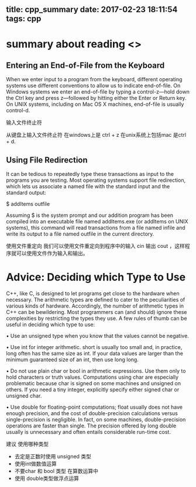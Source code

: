 title: cpp_summary
date: 2017-02-23 18:11:54
tags: cpp
---
# summary about reading <<cpp primer>>

## Entering an End-of-File from the Keyboard

When we enter input to a program from the keyboard, different operating systems use different conventions to allow us to indicate end-of-file. On Windows systems we enter an end-of-file by typing a control-z—hold down the Ctrl key and press z—followed by hitting either the Enter or Return key. On UNIX systems, including on Mac OS X machines, end-of-file is usually control-d.

输入文件终止符 

从键盘上输入文件终止符 在windows上是 ctrl + z 在unix系统上包括mac 是ctrl + d.

## Using File Redirection 
It can be tedious to repeatedly type these transactions as input to the programs you are testing. Most operating systems support file redirection, which lets us associate a named file with the standard input and the standard output:

$ addItems <infile >outfile

Assuming $ is the system prompt and our addition program has been compiled into an executable file named addItems.exe (or addItems on UNIX systems), this command will read transactions from a file named infile and write its output to a file named outfile in the current directory.

使用文件重定向 我们可以使用文件重定向到程序中的输入 cin 输出 cout ，这样程序就可以使用文件作为输入和输出。

# Advice: Deciding which Type to Use
C++, like C, is designed to let programs get close to the hardware when necessary. The arithmetic types are defined to cater to the peculiarities of various kinds of hardware. Accordingly, the number of arithmetic types in C++ can be bewildering. Most programmers can (and should) ignore these complexities by restricting the types they use. A few rules of thumb can be useful in deciding which type to use:

• Use an unsigned type when you know that the values cannot be negative.

• Use int for integer arithmetic. short is usually too small and, in practice, long often has the same size as int. If your data values are larger than the minimum guaranteed size of an int, then use long long.

• Do not use plain char or bool in arithmetic expressions. Use them only to hold characters or truth values. Computations using char are especially problematic because char is signed on some machines and unsigned on others. If you need a tiny integer, explicitly specify either signed char or unsigned char.

• Use double for floating-point computations; float usually does not have enough precision, and the cost of double-precision calculations versus single-precision is negligible. In fact, on some machines, double-precision operations are faster than single. The precision offered by long double usually is unnecessary and often entails considerable run-time cost.

建议 使用哪种类型
* 去定是正数时使用 unsigned 类型
* 使用int做数值运算
* 不要char 和 bool 类型 在算数运算中
* 使用 double类型做浮点运算

